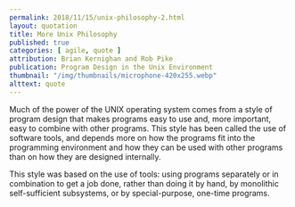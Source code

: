 ```yaml
---
permalink: 2018/11/15/unix-philosophy-2.html
layout: quotation
title: More Unix Philosophy
published: true
categories: [ agile, quote ]
attribution: Brian Kernighan and Rob Pike
publication: Program Design in the Unix Environment
thumbnail: "/img/thumbnails/microphone-420x255.webp"
alttext: quote
---
```


Much of the power of the UNIX operating system comes from a style of program design that makes 
programs easy to use and, more important, easy to combine with other programs. This style has been 
called the use of software tools, and depends more on how the programs fit into the programming 
environment and how they can be used with other programs than on how they are designed internally. 

This style was based on the use of tools: using programs separately or in combination to get a 
job done, rather than doing it by hand, by monolithic self-sufficient subsystems, or by 
special-purpose, one-time programs.
